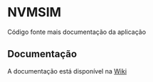 # NVMSIM

Código fonte mais documentação da aplicação

## Documentação

A documentação está disponível na [Wiki](https://gitlab.com/williamsenasilva/nvmsim/wikis/home)

